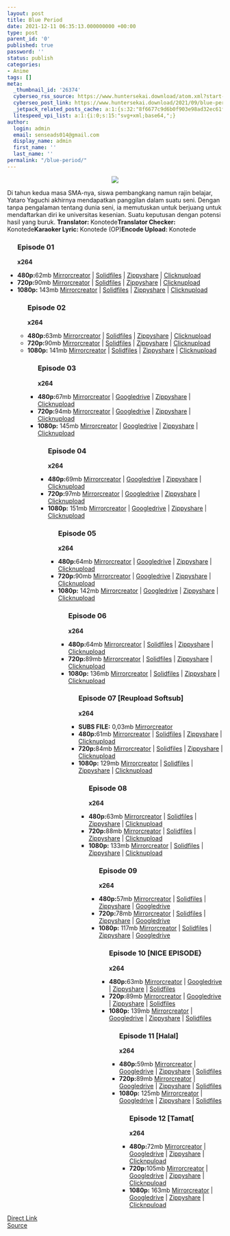 ```yaml
---
layout: post
title: Blue Period
date: 2021-12-11 06:35:13.000000000 +00:00
type: post
parent_id: '0'
published: true
password: ''
status: publish
categories:
- Anime
tags: []
meta:
  _thumbnail_id: '26374'
  cyberseo_rss_source: https://www.huntersekai.download/atom.xml?start-index=1
  cyberseo_post_link: https://www.huntersekai.download/2021/09/blue-period.html
  _jetpack_related_posts_cache: a:1:{s:32:"8f6677c9d6b0f903e98ad32ec61f8deb";a:2:{s:7:"expires";i:1657892691;s:7:"payload";a:3:{i:0;a:1:{s:2:"id";i:27081;}i:1;a:1:{s:2:"id";i:26192;}i:2;a:1:{s:2:"id";i:26162;}}}}
  litespeed_vpi_list: a:1:{i:0;s:15:"svg+xml;base64,";}
author:
  login: admin
  email: senseads014@gmail.com
  display_name: admin
  first_name: ''
  last_name: ''
permalink: "/blue-period/"
---
```

<p> <a class="popup" data-target="46352"></a>
<div dir="ltr" style="text-align: left;" trbidi="on">
<div class="separator" style="clear: both; text-align: center;"><a href="https://1.bp.blogspot.com/-S7IZrKNdj54/YU40_KGQdYI/AAAAAAAACOk/LNrrtImY160ophIjPfI6Hpqe84N00uK5QCLcBGAsYHQ/s0/116931l.jpg" imageanchor="1" style="margin-left: 1em; margin-right: 1em;"><img border="0" data-original-height="318" data-original-width="225" src="{{ site.baseurl }}/assets/2021/12/116931l.jpg" /></a></div>
<p>Di tahun kedua masa SMA-nya, siswa pembangkang namun rajin belajar, Yataro Yaguchi akhirnya mendapatkan panggilan dalam suatu seni. Dengan tanpa pengalaman tentang dunia seni, ia memutuskan untuk berjuang untuk mendaftarkan diri ke universitas kesenian. Suatu keputusan dengan potensi hasil yang buruk.<a name="more"></a>
<pekerja><b>Translator: </b><span>Konotede</span><b>Translator Checker: </b><span>Konotede</span><b>Karaoker Lyric: </b><span>Konotede (OP)</span><b>Encode Upload: </b><span>Konotede</span></pekerja>
<div class="dl">
<ul />
<h3>Episode 01</h3>
<p><strong>x264</strong>
<li><b>480p:</b><span id="size">62mb</span> <a href="https://semawur.com/TcZuh1wi">Mirrorcreator</a> | <a href="https://semawur.com/PewM9TX">Solidfiles</a> | <a href="https://semawur.com/qq6pKdNPNTC">Zippyshare</a> | <a href="https://semawur.com/ypI0lesdOR">Clicknupload</a></li>
<li><b>720p:</b><span id="size">90mb</span> <a href="https://semawur.com/zN3AM">Mirrorcreator</a> | <a href="https://semawur.com/5YjBuHMR5">Solidfiles</a> | <a href="https://semawur.com/hiBzdR">Zippyshare</a> | <a href="https://semawur.com/yB1hA8JeCEl">Clicknupload</a></li>
<li><b>1080p:</b> <span id="size">143mb</span> <a href="https://semawur.com/byvG">Mirrorcreator</a> | <a href="https://semawur.com/0YKm">Solidfiles</a> | <a href="https://semawur.com/FzR2">Zippyshare</a> | <a href="https://clicknupload.cc/35hi9ftxcadf">Clicknupload</a></li>
<ul />
<h3>Episode 02</h3>
<p><strong>x264</strong>
<li><b>480p:</b><span id="size">63mb</span> <a href="https://semawur.com/JWrwdGIiE">Mirrorcreator</a> | <a href="https://semawur.com/rViKr4KCjwP">Solidfiles</a> | <a href="https://semawur.com/tUSSOxO7nZ">Zippyshare</a> | <a href="https://semawur.com/1usQxGRY5h">Clicknupload</a></li>
<li><b>720p:</b><span id="size">90mb</span> <a href="https://semawur.com/wIRhO">Mirrorcreator</a> | <a href="https://semawur.com/VDBdgajTQec">Solidfiles</a> | <a href="https://semawur.com/xBiZ3wIMqj">Zippyshare</a> | <a href="https://semawur.com/5hWCO">Clicknupload</a></li>
<li><b>1080p:</b> <span id="size">141mb</span> <a href="https://semawur.com/NN5OzgGc">Mirrorcreator</a> | <a href="https://semawur.com/82PvbY">Solidfiles</a> | <a href="https://semawur.com/d8uuZYSB">Zippyshare</a> | <a href="https://semawur.com/VzFuYetg1PV">Clicknupload</a></li>
<ul />
<h3>Episode 03</h3>
<p><strong>x264</strong>
<li><b>480p:</b><span id="size">67mb</span> <a href="https://cararegistrasi.com/lNyQMWutt">Mirrorcreator</a> | <a href="https://cararegistrasi.com/U7oE88A1WGbo">Googledrive</a> | <a href="https://cararegistrasi.com/mxgm4">Zippyshare</a> | <a href="https://cararegistrasi.com/wj0ltgiVf0u">Clicknupload</a></li>
<li><b>720p:</b><span id="size">94mb</span> <a href="https://cararegistrasi.com/S3h8qF6Y">Mirrorcreator</a> | <a href="https://cararegistrasi.com/SEdBOe8Yxk">Googledrive</a> | <a href="https://cararegistrasi.com/ODrIrVOyuJ4f">Zippyshare</a> | <a href="https://cararegistrasi.com/odLlAZxz3Jg">Clicknupload</a></li>
<li><b>1080p:</b> <span id="size">145mb</span> <a href="https://cararegistrasi.com/KSmByT">Mirrorcreator</a> | <a href="https://cararegistrasi.com/QKI9Sw6u">Googledrive</a> | <a href="https://cararegistrasi.com/84jerzx7gx2">Zippyshare</a> | <a href="https://cararegistrasi.com/m0nTAJpuKNR">Clicknupload</a></li>
<ul />
<h3>Episode 04</h3>
<p><strong>x264</strong>
<li><b>480p:</b><span id="size">69mb</span> <a href="https://cararegistrasi.com/4lDqdUAVa">Mirrorcreator</a> | <a href="https://cararegistrasi.com/Ow2sBbfXKUh9">Googledrive</a> | <a href="https://cararegistrasi.com/WVJM">Zippyshare</a> | <a href="https://cararegistrasi.com/cgZo6hQom9G">Clicknupload</a></li>
<li><b>720p:</b><span id="size">97mb</span> <a href="https://cararegistrasi.com/xa4f9vkrnQUh">Mirrorcreator</a> | <a href="https://cararegistrasi.com/ev3MXDs">Googledrive</a> | <a href="https://cararegistrasi.com/SlqjmIW">Zippyshare</a> | <a href="https://cararegistrasi.com/f4eiGGxvk">Clicknupload</a></li>
<li><b>1080p:</b> <span id="size">151mb</span> <a href="https://cararegistrasi.com/H8YPdvE7vSbe">Mirrorcreator</a> | <a href="https://cararegistrasi.com/oMmHSqK">Googledrive</a> | <a href="https://cararegistrasi.com/eKm34">Zippyshare</a> | <a href="https://cararegistrasi.com/HbVt">Clicknupload</a></li>
<ul />
<h3>Episode 05</h3>
<p><strong>x264</strong>
<li><b>480p:</b><span id="size">64mb</span> <a href="https://cararegistrasi.com/hqefNSWcHj">Mirrorcreator</a> | <a href="https://cararegistrasi.com/fD19Sa5">Googledrive</a> | <a href="https://cararegistrasi.com/T9KK">Zippyshare</a> | <a href="https://cararegistrasi.com/yEhT">Clicknupload</a></li>
<li><b>720p:</b><span id="size">90mb</span> <a href="https://cararegistrasi.com/Lo6W5V">Mirrorcreator</a> | <a href="https://cararegistrasi.com/utDHg2d2F">Googledrive</a> | <a href="https://cararegistrasi.com/QZab75Upp">Zippyshare</a> | <a href="https://cararegistrasi.com/xg1z1esq91">Clicknupload</a></li>
<li><b>1080p:</b> <span id="size">142mb</span> <a href="https://cararegistrasi.com/mjqjyLOzR">Mirrorcreator</a> | <a href="https://cararegistrasi.com/SRXd">Googledrive</a> | <a href="https://cararegistrasi.com/7n1crw1XLft">Zippyshare</a> | <a href="https://cararegistrasi.com/KsmJv">Clicknupload</a></li>
<ul />
<h3>Episode 06</h3>
<p><strong>x264</strong>
<li><b>480p:</b><span id="size">64mb</span> <a href="https://cararegistrasi.com/UZ5UgXl">Mirrorcreator</a> | <a href="https://cararegistrasi.com/rakAr">Solidfiles</a> | <a href="https://cararegistrasi.com/l9jgCJcBs">Zippyshare</a> | <a href="https://cararegistrasi.com/0gW9Z">Clicknupload</a></li>
<li><b>720p:</b><span id="size">89mb</span> <a href="https://cararegistrasi.com/bokmL">Mirrorcreator</a> | <a href="https://cararegistrasi.com/M2GPGRBfmz">Solidfiles</a> | <a href="https://cararegistrasi.com/OgrKE2">Zippyshare</a> | <a href="https://cararegistrasi.com/gcyiY">Clicknupload</a></li>
<li><b>1080p:</b> <span id="size">136mb</span> <a href="https://cararegistrasi.com/oBCpWWy">Mirrorcreator</a> | <a href="https://cararegistrasi.com/x1k6">Solidfiles</a> | <a href="https://cararegistrasi.com/Uqo21OrfZf">Zippyshare</a> | <a href="https://cararegistrasi.com/VLXZUSji">Clicknupload</a></li>
<ul />
<h3>Episode 07 [Reupload Softsub]</h3>
<p><strong>x264</strong>
<li><b>SUBS FILE:</b> <span id="size">0,03mb</span> <a href="https://mir.cr/0IFIRC9K">Mirrorcreator</a></li>
<li><b>480p:</b><span id="size">61mb</span> <a href="https://cararegistrasi.com/1CbMwBL">Mirrorcreator</a> | <a href="https://cararegistrasi.com/hHQHl2dlWR9">Solidfiles</a> | <a href="https://cararegistrasi.com/wGbAR">Zippyshare</a> | <a href="https://cararegistrasi.com/2hChxkl">Clicknupload</a></li>
<li><b>720p:</b><span id="size">84mb</span> <a href="https://cararegistrasi.com/uOlq7rFYRiBU">Mirrorcreator</a> | <a href="https://cararegistrasi.com/k1VFY4HerIN">Solidfiles</a> | <a href="https://cararegistrasi.com/xqJPaA0">Zippyshare</a> | <a href="https://cararegistrasi.com/q2QLD">Clicknupload</a></li>
<li><b>1080p:</b> <span id="size">129mb</span> <a href="https://cararegistrasi.com/DMRgnH">Mirrorcreator</a> | <a href="https://cararegistrasi.com/3kC4AvAbbcV">Solidfiles</a> | <a href="https://cararegistrasi.com/Otlox7fbf">Zippyshare</a> | <a href="https://cararegistrasi.com/Zwj2n7vY">Clicknupload</a></li>
<ul />
<h3>Episode 08</h3>
<p><strong>x264</strong>
<li><b>480p:</b><span id="size">63mb</span> <a href="https://cararegistrasi.com/PHwPU1">Mirrorcreator</a> | <a href="https://cararegistrasi.com/iQUkG">Solidfiles</a> | <a href="https://cararegistrasi.com/9Yk86zrMa">Zippyshare</a> | <a href="https://cararegistrasi.com/pbmS">Clicknupload</a></li>
<li><b>720p:</b><span id="size">88mb</span> <a href="https://cararegistrasi.com/8pQ5ImUd">Mirrorcreator</a> | <a href="https://cararegistrasi.com/8XOj6mDR">Solidfiles</a> | <a href="https://cararegistrasi.com/C3INkMqzPo">Zippyshare</a> | <a href="https://cararegistrasi.com/OD2HOwlYP">Clicknupload</a></li>
<li><b>1080p:</b> <span id="size">133mb</span> <a href="https://cararegistrasi.com/5klxASHgXz">Mirrorcreator</a> | <a href="https://cararegistrasi.com/qJpghCfnp0G">Solidfiles</a> | <a href="https://cararegistrasi.com/9aMgr7EG0">Zippyshare</a> | <a href="https://cararegistrasi.com/9P3DhKY1">Clicknupload</a></li>
<ul />
<h3>Episode 09</h3>
<p><strong>x264</strong>
<li><b>480p:</b><span id="size">57mb</span> <a href="https://cararegistrasi.com/u81tLzxNDaY">Mirrorcreator</a> | <a href="https://cararegistrasi.com/9amJEgYeCHnh">Solidfiles</a> | <a href="https://cararegistrasi.com/A2zXs">Zippyshare</a> | <a href="https://cararegistrasi.com/R0938C6">Googledrive</a></li>
<li><b>720p:</b><span id="size">78mb</span> <a href="https://cararegistrasi.com/f6Tu0O34jswZ">Mirrorcreator</a> | <a href="https://cararegistrasi.com/eRKSS">Solidfiles</a> | <a href="https://cararegistrasi.com/MKnyoFJI8Nm">Zippyshare</a> | <a href="https://cararegistrasi.com/w1jz">Googledrive</a></li>
<li><b>1080p:</b> <span id="size">117mb</span> <a href="https://cararegistrasi.com/VSQ5zVfeYOhi">Mirrorcreator</a> | <a href="https://cararegistrasi.com/GxGKFxV4">Solidfiles</a> | <a href="https://cararegistrasi.com/WG6TrzwG36">Zippyshare</a> | <a href="https://cararegistrasi.com/AItSvQ">Googledrive</a></li>
<ul />
<h3>Episode 10 [NICE EPISODE}</h3>
<p><strong>x264</strong>
<li><b>480p:</b><span id="size">63mb</span> <a href="https://cararegistrasi.com/0HFZ2Im3tJh">Mirrorcreator</a> | <a href="https://cararegistrasi.com/rdQ0jkicum4">Googledrive</a> | <a href="https://cararegistrasi.com/C01ULL2">Zippyshare</a> | <a href="https://cararegistrasi.com/ZrTqX3aPOv">Solidfiles</a></li>
<li><b>720p:</b><span id="size">89mb</span> <a href="https://cararegistrasi.com/n87siy">Mirrorcreator</a> | <a href="https://cararegistrasi.com/MSPN5Mpj9r99">Googledrive</a> | <a href="https://cararegistrasi.com/YapE">Zippyshare</a> | <a href="https://cararegistrasi.com/Uy96j">Solidfiles</a></li>
<li><b>1080p:</b> <span id="size">139mb</span> <a href="https://cararegistrasi.com/Z8S9e9pdK3iY">Mirrorcreator</a> | <a href="https://cararegistrasi.com/RENW">Googledrive</a> | <a href="https://cararegistrasi.com/7yRL">Zippyshare</a> | <a href="https://cararegistrasi.com/DAxRQR">Solidfiles</a></li>
<ul />
<h3>Episode 11 [Halal]</h3>
<p><strong>x264</strong>
<li><b>480p:</b><span id="size">59mb</span> <a href="https://cararegistrasi.com/D8Y1FWK">Mirrorcreator</a> | <a href="https://cararegistrasi.com/nFnEGx6g">Googledrive</a> | <a href="https://cararegistrasi.com/d9UtEzjjG">Zippyshare</a> | <a href="https://cararegistrasi.com/vgXyx">Solidfiles</a></li>
<li><b>720p:</b><span id="size">89mb</span> <a href="https://cararegistrasi.com/8V6OIvY">Mirrorcreator</a> | <a href="https://cararegistrasi.com/mU39">Googledrive</a> | <a href="https://cararegistrasi.com/HuJ0yykqJg">Zippyshare</a> | <a href="https://cararegistrasi.com/tWQLRjAb0o">Solidfiles</a></li>
<li><b>1080p:</b> <span id="size">125mb</span> <a href="https://cararegistrasi.com/I4gQeuff">Mirrorcreator</a> | <a href="https://cararegistrasi.com/mVKHU6b3s">Googledrive</a> | <a href="https://cararegistrasi.com/gEkhc">Zippyshare</a> | <a href="https://cararegistrasi.com/fZiDi3x">Solidfiles</a></li>
<ul />
<h3>Episode 12 [Tamat[</h3>
<p><strong>x264</strong>
<li><b>480p:</b><span id="size">72mb</span> <a href="https://cararegistrasi.com/QmWaFw" target="_blank" rel="noopener">Mirrorcreator</a> | <a href="https://cararegistrasi.com/ML9ReQteo7Qv" target="_blank" rel="noopener">Googledrive</a> | <a href="https://cararegistrasi.com/Ss9lK" target="_blank" rel="noopener">Zippyshare</a> | <a href="https://cararegistrasi.com/cY7Bo3MCdHj" target="_blank" rel="noopener">Clicknpuload</a></li>
<li><b>720p:</b><span id="size">105mb</span> <a href="https://cararegistrasi.com/ntdFgEim" target="_blank" rel="noopener">Mirrorcreator</a> | <a href="https://cararegistrasi.com/zWMKMAPgocQ" target="_blank" rel="noopener">Googledrive</a> | <a href="https://cararegistrasi.com/iqAZ1z">Zippyshare</a> | <a href="https://cararegistrasi.com/wGFzlYEYUk5" target="_blank" rel="noopener">Clicknpuload</a></li>
<li><b>1080p:</b> <span id="size">163mb</span> <a href="https://cararegistrasi.com/zuwl" target="_blank" rel="noopener">Mirrorcreator</a> | <a href="https://cararegistrasi.com/8gCStEhz4tGj" target="_blank" rel="noopener">Googledrive</a> | <a href="https://cararegistrasi.com/8L8KinFcl" target="_blank" rel="noopener">Zippyshare</a> | <a href="https://cararegistrasi.com/6sDapdbL" target="_blank" rel="noopener">Clicknpuload</a></li></div>
</div>
<link rel="stylesheet" href="https://cdnjs.cloudflare.com/ajax/libs/font-awesome/4.7.0/css/font-awesome.min.css" />
<div class="divbtn"> <a href="https://handymansurrender.com/fihup8buzv?key=94550f7ce39444073321dde3b8782f97" class="btn"><i class="fa fa-download"></i> Direct Link</a> <br /><a href="https://www.huntersekai.download/2021/09/blue-period.html">Source</a> </div>
